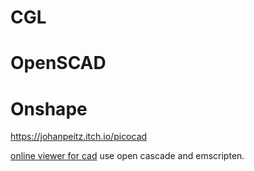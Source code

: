 
# CGL

# OpenSCAD
# Onshape

https://johanpeitz.itch.io/picocad

[online viewer for cad](https://news.ycombinator.com/item?id=34936831) use open cascade and emscripten.